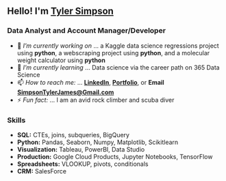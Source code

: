## Hello! I'm [Tyler Simpson](https://www.tylerjsimpson.com/)
### Data Analyst and Account Manager/Developer
- 🔭 *I’m currently working on* ... a Kaggle data science regressions project using **python**, a webscraping project using **python**, and a molecular weight calculator using **python**
- 🌱 *I’m currently learning* ... Data science via the career path on 365 Data Science
- 📫 *How to reach me:* ... **[LinkedIn](https://www.linkedin.com/in/tj-simpson/)**, **[Portfolio](https://www.tylerjsimpson.com/)**, or **Email SimpsonTylerJames@Gmail.com**
- ⚡ *Fun fact:* ... I am an avid rock climber and scuba diver  

### Skills
* **SQL:** CTEs, joins, subqueries, BigQuery
* **Python:** Pandas, Seaborn, Numpy, Matplotlib, Scikitlearn
* **Visualization:** Tableau, PowerBI, Data Studio
* **Production:** Google Cloud Products, Jupyter Notebooks, TensorFlow
* **Spreadsheets:** VLOOKUP, pivots, conditionals
* **CRM:** SalesForce
